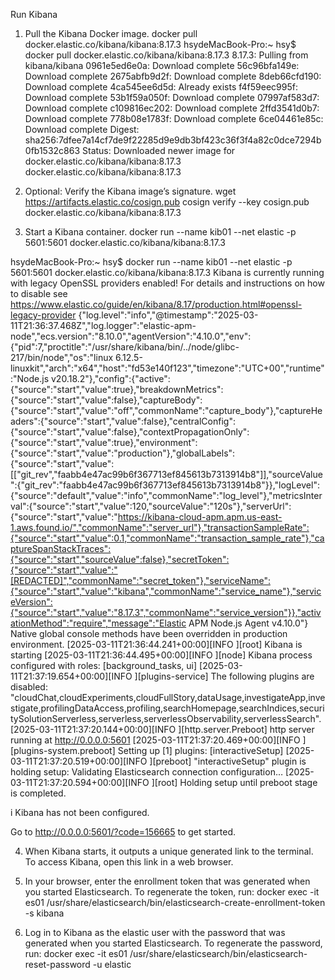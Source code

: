 Run Kibana
1. Pull the Kibana Docker image.
docker pull docker.elastic.co/kibana/kibana:8.17.3
hsydeMacBook-Pro:~ hsy$ docker pull docker.elastic.co/kibana/kibana:8.17.3
8.17.3: Pulling from kibana/kibana
0961e5ed6e0a: Download complete 
56c96bfa149e: Download complete 
2675abfb9d2f: Download complete 
8deb66cfd190: Download complete 
4ca545ee6d5d: Already exists 
f4f59eec995f: Download complete 
53b1f59a050f: Download complete 
07997af583d7: Download complete 
c109816ec202: Download complete 
2ffd3541d0b7: Download complete 
778b08e1783f: Download complete 
6ce04461e85c: Download complete 
Digest: sha256:7dfee7a14cf7de9f22285d9e9db3bf423c36f3f4a82c0dce7294b0fb1532c863
Status: Downloaded newer image for docker.elastic.co/kibana/kibana:8.17.3
docker.elastic.co/kibana/kibana:8.17.3


2. Optional: Verify the Kibana image’s signature.
wget https://artifacts.elastic.co/cosign.pub
cosign verify --key cosign.pub docker.elastic.co/kibana/kibana:8.17.3

3. Start a Kibana container.
docker run --name kib01 --net elastic -p 5601:5601 docker.elastic.co/kibana/kibana:8.17.3

hsydeMacBook-Pro:~ hsy$ docker run --name kib01 --net elastic -p 5601:5601 docker.elastic.co/kibana/kibana:8.17.3
Kibana is currently running with legacy OpenSSL providers enabled! For details and instructions on how to disable see https://www.elastic.co/guide/en/kibana/8.17/production.html#openssl-legacy-provider
{"log.level":"info","@timestamp":"2025-03-11T21:36:37.468Z","log.logger":"elastic-apm-node","ecs.version":"8.10.0","agentVersion":"4.10.0","env":{"pid":7,"proctitle":"/usr/share/kibana/bin/../node/glibc-217/bin/node","os":"linux 6.12.5-linuxkit","arch":"x64","host":"fd53e140f123","timezone":"UTC+00","runtime":"Node.js v20.18.2"},"config":{"active":{"source":"start","value":true},"breakdownMetrics":{"source":"start","value":false},"captureBody":{"source":"start","value":"off","commonName":"capture_body"},"captureHeaders":{"source":"start","value":false},"centralConfig":{"source":"start","value":false},"contextPropagationOnly":{"source":"start","value":true},"environment":{"source":"start","value":"production"},"globalLabels":{"source":"start","value":[["git_rev","faabb4e47ac99b6f367713ef845613b7313914b8"]],"sourceValue":{"git_rev":"faabb4e47ac99b6f367713ef845613b7313914b8"}},"logLevel":{"source":"default","value":"info","commonName":"log_level"},"metricsInterval":{"source":"start","value":120,"sourceValue":"120s"},"serverUrl":{"source":"start","value":"https://kibana-cloud-apm.apm.us-east-1.aws.found.io/","commonName":"server_url"},"transactionSampleRate":{"source":"start","value":0.1,"commonName":"transaction_sample_rate"},"captureSpanStackTraces":{"source":"start","sourceValue":false},"secretToken":{"source":"start","value":"[REDACTED]","commonName":"secret_token"},"serviceName":{"source":"start","value":"kibana","commonName":"service_name"},"serviceVersion":{"source":"start","value":"8.17.3","commonName":"service_version"}},"activationMethod":"require","message":"Elastic APM Node.js Agent v4.10.0"}
Native global console methods have been overridden in production environment.
[2025-03-11T21:36:44.241+00:00][INFO ][root] Kibana is starting
[2025-03-11T21:36:44.495+00:00][INFO ][node] Kibana process configured with roles: [background_tasks, ui]
[2025-03-11T21:37:19.654+00:00][INFO ][plugins-service] The following plugins are disabled: "cloudChat,cloudExperiments,cloudFullStory,dataUsage,investigateApp,investigate,profilingDataAccess,profiling,searchHomepage,searchIndices,securitySolutionServerless,serverless,serverlessObservability,serverlessSearch".
[2025-03-11T21:37:20.144+00:00][INFO ][http.server.Preboot] http server running at http://0.0.0.0:5601
[2025-03-11T21:37:20.469+00:00][INFO ][plugins-system.preboot] Setting up [1] plugins: [interactiveSetup]
[2025-03-11T21:37:20.519+00:00][INFO ][preboot] "interactiveSetup" plugin is holding setup: Validating Elasticsearch connection configuration…
[2025-03-11T21:37:20.594+00:00][INFO ][root] Holding setup until preboot stage is completed.


i Kibana has not been configured.

Go to http://0.0.0.0:5601/?code=156665 to get started.





4. When Kibana starts, it outputs a unique generated link to the terminal. To access Kibana, open this link in a web browser.
5. In your browser, enter the enrollment token that was generated when you started Elasticsearch.
To regenerate the token, run:
docker exec -it es01 /usr/share/elasticsearch/bin/elasticsearch-create-enrollment-token -s kibana


6. Log in to Kibana as the elastic user with the password that was generated when you started Elasticsearch.
To regenerate the password, run:
docker exec -it es01 /usr/share/elasticsearch/bin/elasticsearch-reset-password -u elastic




















